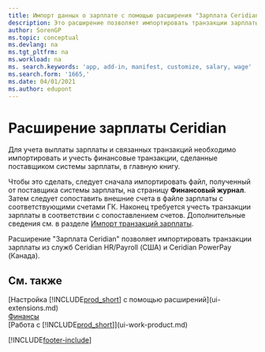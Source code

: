 ```yaml
---
title: Импорт данных о зарплате с помощью расширения "Зарплата Ceridian"
description: Это расширение позволяет импортировать транзакции зарплаты из служб Ceridian HR/Payroll (США) и Ceridian PowerPay (Канада).
author: SorenGP
ms.topic: conceptual
ms.devlang: na
ms.tgt_pltfrm: na
ms.workload: na
ms. search.keywords: 'app, add-in, manifest, customize, salary, wage'
ms.search.form: '1665,'
ms.date: 04/01/2021
ms.author: edupont
---
```

# <a name="the-ceridian-payroll-extension" />Расширение зарплаты Ceridian

Для учета выплаты зарплаты и связанных транзакций необходимо импортировать и учесть финансовые транзакции, сделанные поставщиком системы зарплаты, в главную книгу.

Чтобы это сделать, следует сначала импортировать файл, полученный от поставщика системы зарплаты, на страницу **Финансовый журнал**. Затем следует сопоставить внешние счета в файле зарплаты с соответствующими счетами ГК. Наконец требуется учесть транзакции зарплаты в соответствии с сопоставлением счетов. Дополнительные сведения см. в разделе [Импорт транзакций зарплаты](finance-how-import-payroll-transactions.md).

Расширение "Зарплата Ceridian" позволяет импортировать транзакции зарплаты из служб Ceridian HR/Payroll (США) и Ceridian PowerPay (Канада).

## <a name="see-also" />См. также

[Настройка [!INCLUDE[prod_short](includes/prod_short.md)] с помощью расширений](ui-extensions.md)  
[Финансы](finance.md)  
[Работа с [!INCLUDE[prod_short](includes/prod_short.md)]](ui-work-product.md)  

[!INCLUDE[footer-include](includes/footer-banner.md)]
